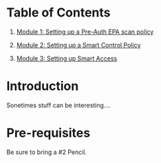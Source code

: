 # Table of Contents

1. [Module 1: Setting up a Pre-Auth EPA scan policy](./Module1)

2. [Module 2: Setting up a Smart Control Policy](./Module2)

3. [Module 3: Setting up Smart Access](./Module3)

# Introduction

Sonetimes stuff can be interesting....

# Pre-requisites

Be sure to bring a #2 Pencil.